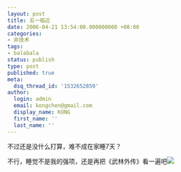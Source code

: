 ```yaml
---
layout: post
title: 五一临近
date: 2006-04-21 13:54:00.000000000 +08:00
categories:
- 非技术
tags:
- balabala
status: publish
type: post
published: true
meta:
  dsq_thread_id: '1532652859'
author:
  login: admin
  email: kongchen@gmail.com
  display_name: KONG
  first_name: ''
  last_name: ''
---
```

不过还是没什么打算，难不成在家睡7天？

不行，睡觉不是我的强项，还是再把《武林外传》看一遍吧![](assets/film.gif)